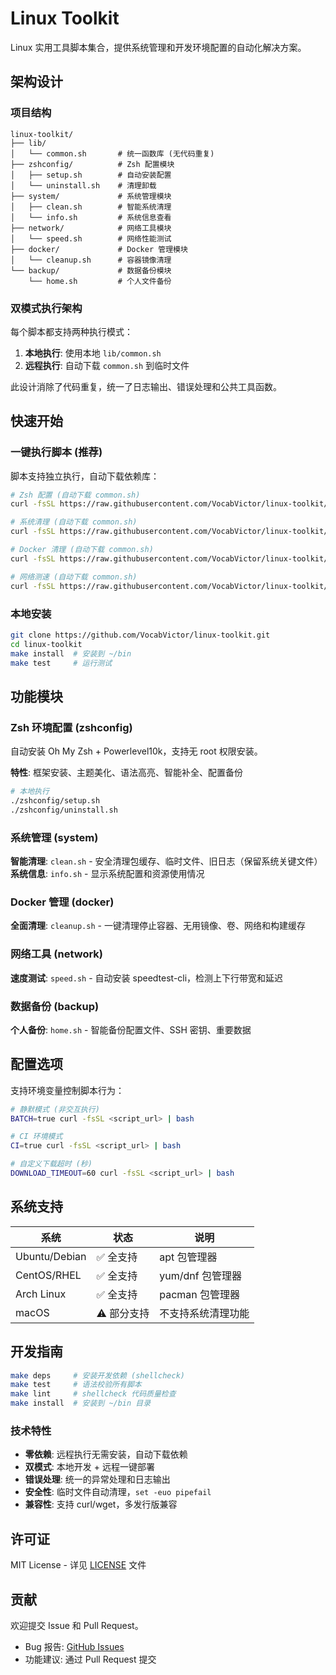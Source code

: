 # Linux Toolkit

Linux 实用工具脚本集合，提供系统管理和开发环境配置的自动化解决方案。

## 架构设计

### 项目结构

```
linux-toolkit/
├── lib/
│   └── common.sh       # 统一函数库 (无代码重复)
├── zshconfig/          # Zsh 配置模块
│   ├── setup.sh        # 自动安装配置
│   └── uninstall.sh    # 清理卸载
├── system/             # 系统管理模块
│   ├── clean.sh        # 智能系统清理
│   └── info.sh         # 系统信息查看
├── network/            # 网络工具模块
│   └── speed.sh        # 网络性能测试
├── docker/             # Docker 管理模块
│   └── cleanup.sh      # 容器镜像清理
└── backup/             # 数据备份模块
    └── home.sh         # 个人文件备份
```

### 双模式执行架构

每个脚本都支持两种执行模式：

1. **本地执行**: 使用本地 `lib/common.sh`
2. **远程执行**: 自动下载 `common.sh` 到临时文件

此设计消除了代码重复，统一了日志输出、错误处理和公共工具函数。

## 快速开始

### 一键执行脚本 (推荐)

脚本支持独立执行，自动下载依赖库：

```bash
# Zsh 配置 (自动下载 common.sh)
curl -fsSL https://raw.githubusercontent.com/VocabVictor/linux-toolkit/master/zshconfig/setup.sh | bash

# 系统清理 (自动下载 common.sh)
curl -fsSL https://raw.githubusercontent.com/VocabVictor/linux-toolkit/master/system/clean.sh | bash

# Docker 清理 (自动下载 common.sh)
curl -fsSL https://raw.githubusercontent.com/VocabVictor/linux-toolkit/master/docker/cleanup.sh | bash

# 网络测速 (自动下载 common.sh)
curl -fsSL https://raw.githubusercontent.com/VocabVictor/linux-toolkit/master/network/speed.sh | bash
```

### 本地安装

```bash
git clone https://github.com/VocabVictor/linux-toolkit.git
cd linux-toolkit
make install  # 安装到 ~/bin
make test     # 运行测试
```

## 功能模块

### Zsh 环境配置 (zshconfig)

自动安装 Oh My Zsh + Powerlevel10k，支持无 root 权限安装。

**特性**: 框架安装、主题美化、语法高亮、智能补全、配置备份

```bash
# 本地执行
./zshconfig/setup.sh
./zshconfig/uninstall.sh
```

### 系统管理 (system)

**智能清理**: `clean.sh` - 安全清理包缓存、临时文件、旧日志（保留系统关键文件）
**系统信息**: `info.sh` - 显示系统配置和资源使用情况

### Docker 管理 (docker)

**全面清理**: `cleanup.sh` - 一键清理停止容器、无用镜像、卷、网络和构建缓存

### 网络工具 (network)

**速度测试**: `speed.sh` - 自动安装 speedtest-cli，检测上下行带宽和延迟

### 数据备份 (backup)

**个人备份**: `home.sh` - 智能备份配置文件、SSH 密钥、重要数据

## 配置选项

支持环境变量控制脚本行为：

```bash
# 静默模式 (非交互执行)
BATCH=true curl -fsSL <script_url> | bash

# CI 环境模式
CI=true curl -fsSL <script_url> | bash

# 自定义下载超时 (秒)
DOWNLOAD_TIMEOUT=60 curl -fsSL <script_url> | bash
```

## 系统支持

| 系统 | 状态 | 说明 |
|------|------|------|
| Ubuntu/Debian | ✅ 全支持 | apt 包管理器 |
| CentOS/RHEL | ✅ 全支持 | yum/dnf 包管理器 |
| Arch Linux | ✅ 全支持 | pacman 包管理器 |
| macOS | ⚠️ 部分支持 | 不支持系统清理功能 |

## 开发指南

```bash
make deps     # 安装开发依赖 (shellcheck)
make test     # 语法校验所有脚本
make lint     # shellcheck 代码质量检查
make install  # 安装到 ~/bin 目录
```

### 技术特性

- **零依赖**: 远程执行无需安装，自动下载依赖
- **双模式**: 本地开发 + 远程一键部署
- **错误处理**: 统一的异常处理和日志输出
- **安全性**: 临时文件自动清理，`set -euo pipefail`
- **兼容性**: 支持 curl/wget，多发行版兼容

## 许可证

MIT License - 详见 [LICENSE](LICENSE) 文件

## 贡献

欢迎提交 Issue 和 Pull Request。

- Bug 报告: [GitHub Issues](https://github.com/VocabVictor/linux-toolkit/issues)
- 功能建议: 通过 Pull Request 提交